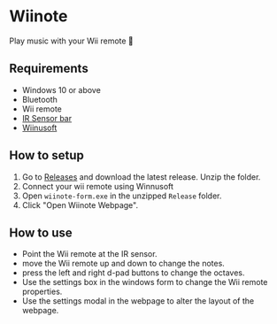 # Wiinote

Play music with your Wii remote 🤯

## Requirements
- Windows 10 or above
- Bluetooth
- Wii remote
- [IR Sensor bar](https://www.amazon.com/gp/product/B08R2WRBKD/ref=ppx_yo_dt_b_search_asin_title?ie=UTF8&psc=1)
- [Wiinusoft](https://sites.google.com/site/wiinupro/downloads?authuser=0)

## How to setup
1. Go to [Releases](https://github.com/nickslick03/wiinote/releases) and download the latest release. Unzip the folder.
2. Connect your wii remote using Winnusoft
3. Open `wiinote-form.exe` in the unzipped `Release` folder.
4. Click "Open Wiinote Webpage".

## How to use
- Point the Wii remote at the IR sensor.
- move the Wii remote up and down to change the notes.
- press the left and right d-pad buttons to change the octaves.
- Use the settings box in the windows form to change the Wii remote properties.
- Use the settings modal in the webpage to alter the layout of the webpage.

